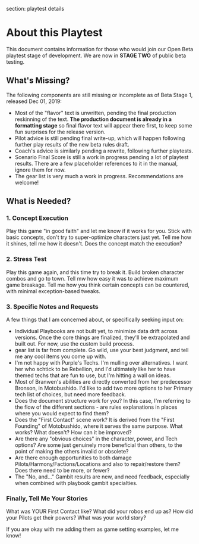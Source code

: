 section: playtest details

# About this Playtest

This document contains information for those who would join our Open Beta playtest stage of development. We are now in **STAGE TWO** of public beta testing.


## What's Missing?

The following components are still missing or incomplete as of Beta Stage 1, released Dec 01, 2019:

* Most of the "flavor" text is unwritten, pending the final production reskinning of the text. **The production document is already in a formatting stage** so final flavor text will appear there first, to keep some fun surprises for the release version.
* Pilot advice is still pending final write-up, which will happen following further play results of the new beta rules draft.
* Coach's advice is similarly pending a rewrite, following further playtests.
* Scenario Final Score is still a work in progress pending a lot of playtest results. There are a few placeholder references to it in the manual, ignore them for now.
* The gear list is very much a work in progress. Recommendations are welcome!


## What is Needed?

### 1. Concept Execution

Play this game "in good faith" and let me know if it works for you. Stick with basic concepts, don't try to super-optimize characters just yet. Tell me how it shines, tell me how it doesn't. Does the concept match the execution?


### 2. Stress Test

Play this game again, and this time try to break it. Build broken character combos and go to town. Tell mw how easy it was to achieve maximum game breakage. Tell me how you think certain concepts can be countered, with minimal exception-based tweaks.


### 3. Specific Notes and Requests

A few things that I am concerned about, or specifically seeking input on:

* Individual Playbooks are not built yet, to minimize data drift across versions. Once the core things are finalized, they'll be extrapolated and built out. For now, use the custom build process.
* gear list is far from complete. Go wild, use your best judgment, and tell me any cool items you come up with.
* I'm not happy with Purple's Techs. I'm mulling over alternatives. I want her who schtick to be Rebellion, and I'd ultimately like her to have themed techs that are fun to use, but I'm hitting a wall on ideas.
* Most of Branwen's abilities are directly converted from her predecessor Bronson, in Motobushido. I'd like to add two more options to her Primary tech list of choices, but need more feedback.
* Does the document structure work for you? In this case, I'm referring to the flow of the different sections - are rules explanations in places where you would expect to find them?
* Does the "First Contact" scene work? It is derived from the "First Founding" of Motobushido, where it serves the same purpose. What works? What doesn't? How can it be improved?
* Are there any "obvious choices" in the character, power, and Tech options? Are some just genuinely more beneficial than others, to the point of making the others invalid or obsolete?
* Are there enough opportunities to both damage Pilots/Harmony/Factions/Locations and also to repair/restore them? Does there need to be more, or fewer?
* The "No, and..." Gambit results are new, and need feedback, especially when combined with playbook gambit specialties.


### Finally, Tell Me Your Stories

What was YOUR First Contact like? What did your robos end up as? How did your Pilots get their powers? What was your world story?

If you are okay with me adding them as game setting examples, let me know!
